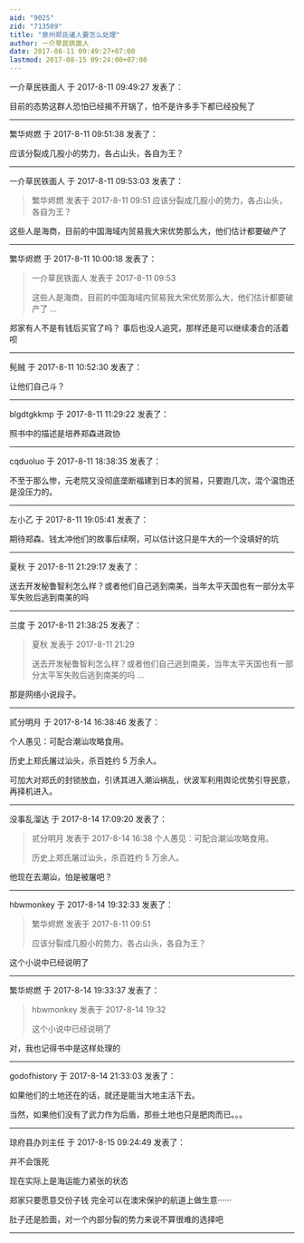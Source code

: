```yaml
---
aid: "9025"
zid: "713589"
title: "泉州郑氏诸人要怎么处理"
author: 一介草民铁面人
date: 2017-08-11 09:49:27+07:00
lastmod: 2017-08-15 09:24:00+07:00
---
```


一介草民铁面人 于 2017-8-11 09:49:27 发表了：

目前的态势这群人恐怕已经揭不开锅了，怕不是许多手下都已经投髡了

---

繁华烬燃 于 2017-8-11 09:51:38 发表了：

应该分裂成几股小的势力，各占山头，各自为王？

---

一介草民铁面人 于 2017-8-11 09:53:03 发表了：

> 繁华烬燃 发表于 2017-8-11 09:51 应该分裂成几股小的势力，各占山头，各自为王？

这些人是海商，目前的中国海域内贸易我大宋优势那么大，他们估计都要破产了

---

繁华烬燃 于 2017-8-11 10:00:18 发表了：

> 一介草民铁面人 发表于 2017-8-11 09:53
>
> 这些人是海商，目前的中国海域内贸易我大宋优势那么大，他们估计都要破产了 ...

郑家有人不是有钱后买官了吗？ 事后也没人追究，那样还是可以继续凑合的活着呗

---

髡贼 于 2017-8-11 10:52:30 发表了：

让他们自己斗？

---

blgdtgkkmp 于 2017-8-11 11:29:22 发表了：

照书中的描述是培养郑森进政协

---

cqduoluo 于 2017-8-11 18:38:35 发表了：

不至于那么惨，元老院又没彻底垄断福建到日本的贸易，只要跑几次，混个温饱还是没压力的。

---

左小乙 于 2017-8-11 19:05:41 发表了：

期待郑森、钱太冲他们的故事后续啊，可以估计这只是牛大的一个没填好的坑

---

夏秋 于 2017-8-11 21:29:17 发表了：

送去开发秘鲁智利怎么样？或者他们自己逃到南美，当年太平天国也有一部分太平军失败后逃到南美的吗

---

兰度 于 2017-8-11 21:38:25 发表了：

> 夏秋 发表于 2017-8-11 21:29
>
> 送去开发秘鲁智利怎么样？或者他们自己逃到南美，当年太平天国也有一部分太平军失败后逃到南美的吗 ...

那是网络小说段子。

---

贰分明月 于 2017-8-14 16:38:46 发表了：

个人愚见：可配合潮汕攻略食用。

历史上郑氏屠过汕头，杀百姓约 5 万余人。

可加大对郑氏的封锁放血，引诱其进入潮汕祸乱，伏波军利用舆论优势引导民意，再择机进入。

---

没事乱溜达 于 2017-8-14 17:09:20 发表了：

> 贰分明月 发表于 2017-8-14 16:38 个人愚见：可配合潮汕攻略食用。
>
> 历史上郑氏屠过汕头，杀百姓约 5 万余人。

他现在去潮汕，怕是被屠吧？

---

hbwmonkey 于 2017-8-14 19:32:33 发表了：

> 繁华烬燃 发表于 2017-8-11 09:51
>
> 应该分裂成几股小的势力，各占山头，各自为王？

这个小说中已经说明了

---

繁华烬燃 于 2017-8-14 19:33:37 发表了：

> hbwmonkey 发表于 2017-8-14 19:32
>
> 这个小说中已经说明了

对，我也记得书中是这样处理的

---

godofhistory 于 2017-8-14 21:33:03 发表了：

如果他们的土地还在的话，就还是能当大地主活下去。

当然，如果他们没有了武力作为后盾，那些土地也只是肥肉而已。。。

---

琼府县办刘主任 于 2017-8-15 09:24:49 发表了：

并不会饿死

现在实际上是海运能力紧张的状态

郑家只要愿意交份子钱 完全可以在澳宋保护的航道上做生意······

肚子还是脸面，对一个内部分裂的势力来说不算很难的选择吧

---
